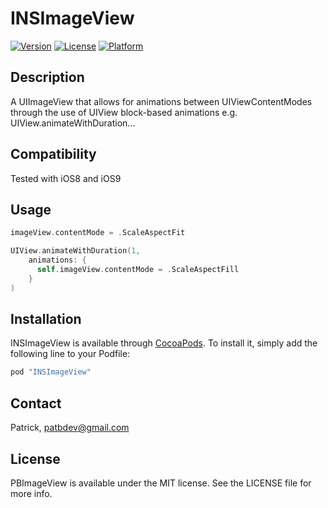 # INSImageView
[![Version](https://img.shields.io/cocoapods/v/INSImageView.svg?style=flat)](http://cocoapods.org/pods/INSImageView)
[![License](https://img.shields.io/cocoapods/l/INSImageView.svg?style=flat)](http://cocoapods.org/pods/INSImageView)
[![Platform](https://img.shields.io/cocoapods/p/INSImageView.svg?style=flat)](http://cocoapods.org/pods/INSImageView)

## Description
A UIImageView that allows for animations between UIViewContentModes through the use of UIView block-based animations e.g. UIView.animateWithDuration...

## Compatibility
Tested with iOS8 and iOS9

## Usage
```swift
imageView.contentMode = .ScaleAspectFit

UIView.animateWithDuration(1,
    animations: {
      self.imageView.contentMode = .ScaleAspectFill
    }
)
```

## Installation

INSImageView is available through [CocoaPods](http://cocoapods.org). To install
it, simply add the following line to your Podfile:

```ruby
pod "INSImageView"
```

## Contact
Patrick, patbdev@gmail.com

## License
PBImageView is available under the MIT license. See the LICENSE file for more info.
